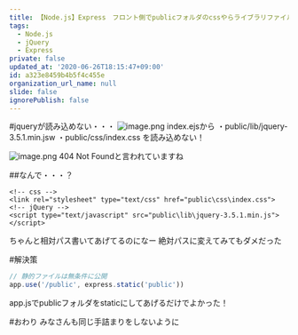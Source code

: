 ```yaml
---
title: 【Node.js】Express　フロント側でpublicフォルダのcssやらライブラリファイルを読み込めない時の対処法
tags:
  - Node.js
  - jQuery
  - Express
private: false
updated_at: '2020-06-26T18:15:47+09:00'
id: a323e8459b4b5f4c455e
organization_url_name: null
slide: false
ignorePublish: false
---
```

#jqueryが読み込めない・・・
![image.png](https://qiita-image-store.s3.ap-northeast-1.amazonaws.com/0/647946/0a859323-4aa3-dd0b-f334-e04ef745a3d5.png)
index.ejsから
・public/lib/jquery-3.5.1.min.jsw
・public/css/index.css
を読み込めない！

![image.png](https://qiita-image-store.s3.ap-northeast-1.amazonaws.com/0/647946/6e9a52d0-0752-cae7-359f-24ff01a5bf2a.png)
404 Not Foundと言われていますね


##なんで・・・？
```index.ejs
<!-- css -->
<link rel="stylesheet" type="text/css" href="public\css\index.css">
<!-- jQuery -->
<script type="text/javascript" src="public\lib\jquery-3.5.1.min.js"></script>
```
ちゃんと相対パス書いてあげてるのになー
絶対パスに変えてみてもダメだった

#解決策

```app.js
// 静的ファイルは無条件に公開
app.use('/public', express.static('public'))
```
app.jsでpublicフォルダをstaticにしてあげるだけでよかった！


#おわり
みなさんも同じ手詰まりをしないように

